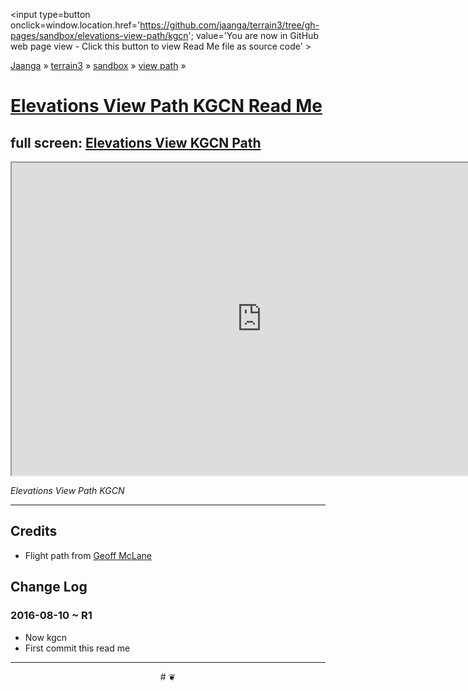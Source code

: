 <span style=display:none; >[You are now in GitHub source code view - click this link to view Read Me file as a web page]
( https://jaanga.github.io/terrain3/#sandbox/elevations-view-path/kgcn/ "View file as a web page." ) </span>
<input type=button onclick=window.location.href='https://github.com/jaanga/terrain3/tree/gh-pages/sandbox/elevations-view-path/kgcn'; value='You are now in GitHub web page view - Click this button to view Read Me file as source code' >

[Jaanga]( http://jaanga.github.io ) &raquo; [terrain3]( https://jaanga.github.io/terrain3/ ) &raquo;
[sandbox]( https://jaanga.github.io/terrain3/#sandbox/ ) &raquo; [view path]( https://jaanga.github.io/terrain3/#sandbox/elevations-view-path/ ) &raquo;


[Elevations View Path KGCN Read Me]( https://jaanga.github.io/terrain3/#sandbox/elevations-view-path/kgcn )
===


## full screen: [Elevations View KGCN Path]( https://jaanga.github.io/terrain3/sandbox/elevations-view-path/kgcn/ )


<img src="" style=display:none; width=800 >

<iframe src="https://jaanga.github.io/terrain3/sandbox/elevations-view-path/kgcn/index.html" width=800px height=500px onload=this.contentWindow.controls.enableZoom=false; ></iframe>

_Elevations View Path KGCN_

***



## Credits

* Flight path from [Geoff McLane]( https://github.com/geoffmcl )


## Change Log

### 2016-08-10 ~ R1

* Now kgcn
* First commit this read me



***

<center title='Jaanga ~ your 3D happy place' >
# <a href=javascript:window.scrollTo(0,0); style=text-decoration:none; > ❦ </a>
</center>
